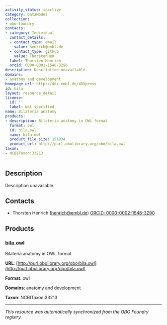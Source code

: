 ```yaml
---
activity_status: inactive
category: DataModel
collection:
- obo-foundry
contacts:
- category: Individual
  contact_details:
  - contact_type: email
    value: henrich@embl.de
  - contact_type: github
    value: ThorstenHen
  label: Thorsten Henrich
  orcid: 0000-0002-1548-3290
description: Description unavailable.
domains:
- anatomy and development
homepage_url: http://4dx.embl.de/4DXpress
id: bila
layout: resource_detail
license:
  id: ''
  label: Not specified
name: Bilateria anatomy
products:
- description: Bilateria anatomy in OWL format
  format: owl
  id: bila.owl
  name: bila.owl
  product_file_size: 151834
  product_url: http://purl.obolibrary.org/obo/bila.owl
taxon:
- NCBITaxon:33213
---
```

## Description

Description unavailable.

## Contacts

- Thorsten Henrich (henrich@embl.de) [ORCID: 0000-0002-1548-3290](https://orcid.org/0000-0002-1548-3290)

## Products

### bila.owl

Bilateria anatomy in OWL format

**URL**: [http://purl.obolibrary.org/obo/bila.owl](http://purl.obolibrary.org/obo/bila.owl)

**Format**: owl

**Domains**: anatomy and development

**Taxon**: NCBITaxon:33213

---

*This resource was automatically synchronized from the OBO Foundry registry.*